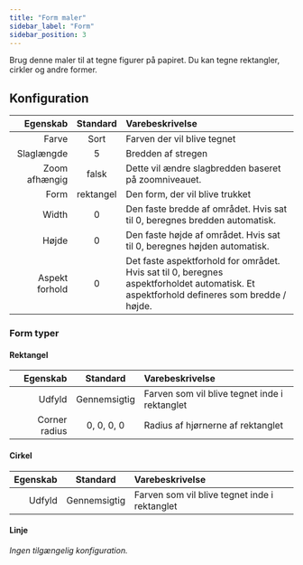 ```yaml
---
title: "Form maler"
sidebar_label: "Form"
sidebar_position: 3
---
```



Brug denne maler til at tegne figurer på papiret. Du kan tegne rektangler, cirkler og andre former.

## Konfiguration

|       Egenskab | Standard  | Varebeskrivelse                                                                                                                          |
| --------------:|:---------:|:---------------------------------------------------------------------------------------------------------------------------------------- |
|          Farve |   Sort    | Farven der vil blive tegnet                                                                                                              |
|     Slaglængde |     5     | Bredden af stregen                                                                                                                       |
|  Zoom afhængig |   falsk   | Dette vil ændre slagbredden baseret på zoomniveauet.                                                                                     |
|           Form | rektangel | Den form, der vil blive trukket                                                                                                          |
|          Width |     0     | Den faste bredde af området. Hvis sat til 0, beregnes bredden automatisk.                                                                |
|          Højde |     0     | Den faste højde af området. Hvis sat til 0, beregnes højden automatisk.                                                                  |
| Aspekt forhold |     0     | Det faste aspektforhold for området. Hvis sat til 0, beregnes aspektforholdet automatisk. Et aspektforhold defineres som bredde / højde. |

### Form typer

#### Rektangel

|      Egenskab |   Standard   | Varebeskrivelse                               |
| -------------:|:------------:|:--------------------------------------------- |
|        Udfyld | Gennemsigtig | Farven som vil blive tegnet inde i rektanglet |
| Corner radius |  0, 0, 0, 0  | Radius af hjørnerne af rektanglet             |

#### Cirkel

| Egenskab |   Standard   | Varebeskrivelse                               |
| --------:|:------------:|:--------------------------------------------- |
|   Udfyld | Gennemsigtig | Farven som vil blive tegnet inde i rektanglet |

#### Linje

*Ingen tilgængelig konfiguration.*
